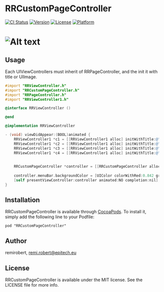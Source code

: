# RRCustomPageController

[![CI Status](http://img.shields.io/travis/remirobert/RRCustomPageController.svg?style=flat)](https://travis-ci.org/remirobert/RRCustomPageController)
[![Version](https://img.shields.io/cocoapods/v/RRCustomPageController.svg?style=flat)](http://cocoadocs.org/docsets/RRCustomPageController)
[![License](https://img.shields.io/cocoapods/l/RRCustomPageController.svg?style=flat)](http://cocoadocs.org/docsets/RRCustomPageController)
[![Platform](https://img.shields.io/cocoapods/p/RRCustomPageController.svg?style=flat)](http://cocoadocs.org/docsets/RRCustomPageController)

![Alt text](https://raw.githubusercontent.com/remirobert/RRCustomPageController/master/ressources/record3.gif "Project Test")
====
## Usage

Each UIViewControllers must inherit of RRPageController, and the init it with title or UIImage.

``` Objective-c
#import "RRViewController.h"
#import "RRCustomPageController.h"
#import "RRPageController.h"
#import "RRViewController1.h"

@interface RRViewController ()

@end

@implementation RRViewController

- (void) viewDidAppear:(BOOL)animated {
    RRViewController1 *c1 = [[RRViewController1 alloc] initWithTitle:@"title1"];
    RRViewController1 *c2 = [[RRViewController1 alloc] initWithTitle:@"title2"];
    RRViewController1 *c3 = [[RRViewController1 alloc] initWithTitle:@"title3"];
    RRViewController1 *c4 = [[RRViewController1 alloc] initWithTitle:@"title4"];
    
    
    RRCustomPageController *controller = [[RRCustomPageController alloc] initWithControllers:@[c1, c2, c3, c4]];
  
    controller.menuBar.backgroundColor = [UIColor colorWithRed:0.842 green:0.000 blue:0.000 alpha:1.000];
    [self presentViewController:controller animated:NO completion:nil];
}
```

## Installation

RRCustomPageController is available through [CocoaPods](http://cocoapods.org). To install
it, simply add the following line to your Podfile:

    pod "RRCustomPageController"

## Author

remirobert, remi.robert@epitech.eu

## License

RRCustomPageController is available under the MIT license. See the LICENSE file for more info.

